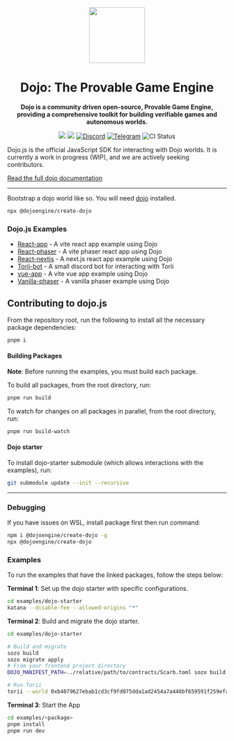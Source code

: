 <div align="center">
  <img src="./media/dojo-mark-full-dark.svg" height="128">
  <h1>Dojo: The Provable Game Engine</h1>
  <p><strong>Dojo is a community driven open-source, Provable Game Engine, providing a comprehensive toolkit for building verifiable games and autonomous worlds.</strong></p>
  <a href="https://twitter.com/dojostarknet"><img src="https://img.shields.io/twitter/follow/dojostarknet?style=social"/></a>
  <a href="https://github.com/dojoengine/dojo"><img src="https://img.shields.io/github/stars/dojoengine/dojo?style=social"/></a>
  <a href="https://discord.gg/PwDa2mKhR4"><img src="https://img.shields.io/badge/join-discord-blue?logo=discord&logoColor=white" alt="Discord"></a>
  <a href="https://t.me/dojoengine"><img src="https://img.shields.io/badge/join-telegram-blue?logo=telegram" alt="Telegram"></a>
  <img src="https://img.shields.io/github/actions/workflow/status/dojoengine/dojo/ci.yml?branch=main" alt="CI Status">
</div>

</div>

Dojo.js is the official JavaScript SDK for interacting with Dojo worlds. It is currently a work in progress (WIP), and we are actively seeking contributors.

[Read the full dojo documentation](https://book.dojoengine.org)

---

Bootstrap a dojo world like so. You will need [dojo](https://github.com/dojoengine/dojo) installed.

```bash
npx @dojoengine/create-dojo
```

### Dojo.js Examples

-   [React-app](./examples/clients/react/react-app) - A vite react app example using Dojo
-   [React-phaser](./examples/clients/react/react-phaser-example) - A vite phaser react app using Dojo
-   [React-nextjs](./examples/clients/react/react-nextjs) - A next.js react app example using Dojo
-   [Torii-bot](./examples/clients/node/torii-bot) - A small discord bot for interacting with Torii
-   [vue-app](./examples/clients/vue/vue-app) - A vite vue app example using Dojo
-   [Vanilla-phaser](./examples/clients/vanilla/phaser) - A vanilla phaser example using Dojo

## Contributing to dojo.js

From the repository root, run the following to install all the necessary package dependencies:

```bash
pnpm i
```

#### Building Packages

**Note**: Before running the examples, you must build each package.

To build all packages, from the root directory, run:

```bash
pnpm run build
```

To watch for changes on all packages in parallel, from the root directory, run:

```bash
pnpm run build-watch
```

#### Dojo starter

To install dojo-starter submodule (which allows interactions with the examples), run:

```bash
git submodule update --init --recursive
```

---

### Debugging

If you have issues on WSL, install package first then run command:

```bash
npm i @dojoengine/create-dojo -g
npx @dojoengine/create-dojo
```

### Examples

To run the examples that have the linked packages, follow the steps below:

**Terminal 1**: Set up the dojo starter with specific configurations.

```bash
cd examples/dojo-starter
katana --disable-fee --allowed-origins "*"
```

**Terminal 2**: Build and migrate the dojo starter.

```bash
cd examples/dojo-starter

# Build and migrate
sozo build
sozo migrate apply
# From your frontend project directory
DOJO_MANIFEST_PATH=../relative/path/to/contracts/Scarb.toml sozo build --typescript --bindings-output=./dojo/gen

# Run Torii
torii --world 0xb4079627ebab1cd3cf9fd075dda1ad2454a7a448bf659591f259efa2519b18 --allowed-origins "*"
```

**Terminal 3**: Start the App

```bash
cd examples/<package>
pnpm install
pnpm run dev
```
